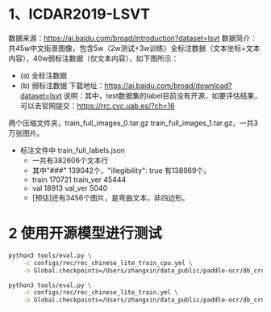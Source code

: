 

# 1、ICDAR2019-LSVT
数据来源：https://ai.baidu.com/broad/introduction?dataset=lsvt
数据简介： 共45w中文街景图像，包含5w（2w测试+3w训练）全标注数据（文本坐标+文本内容），40w弱标注数据（仅文本内容），如下图所示：
- (a) 全标注数据
- (b) 弱标注数据
下载地址：https://ai.baidu.com/broad/download?dataset=lsvt
说明：其中，test数据集的label目前没有开源，如要评估结果，可以去官网提交：https://rrc.cvc.uab.es/?ch=16


两个压缩文件夹，train_full_images_0.tar.gz train_full_images_1.tar.gz，一共3万张图片。
- 标注文件中 train_full_labels.json 
    - 一共有382606个文本行
    - 其中"###" 139042个，"illegibility": true 有138969个。
    - train     170721  train_ver   45444
    - val       18913   val_ver     5040
    - [预估]还有3456个图片，是弯曲文本，非四边形。


# 2 使用开源模型进行测试

```bash
python3 tools/eval.py \
    -c configs/rec/rec_chinese_lite_train_cpu.yml \
    -o Global.checkpoints=/Users/zhangxin/data_public/paddle-ocr/db_crnn_mobile/ch_rec_mv3_crnn_enhance/best_accuracy
```



```bash
python3 tools/eval.py \
    -c configs/rec/rec_chinese_lite_train.yml \
    -o Global.checkpoints=/Users/zhangxin/data_public/paddle-ocr/db_crnn_mobile/rec_mv3_crnn/best_accuracy
```


